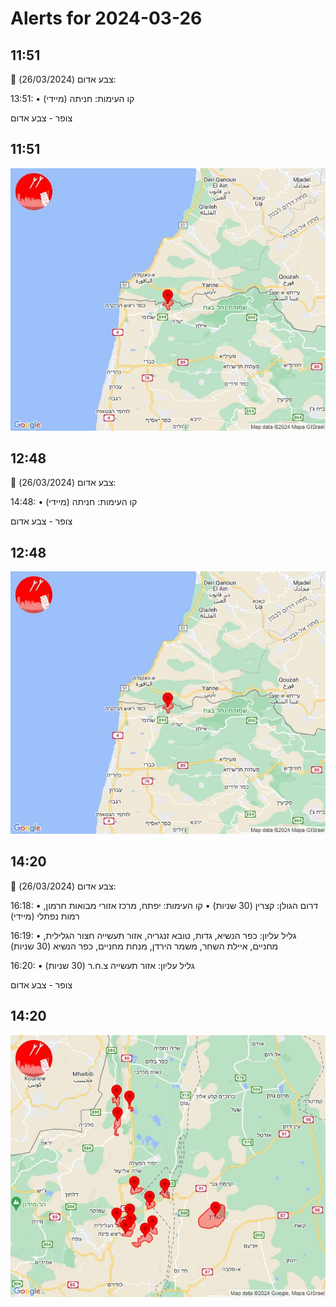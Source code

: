 # Alerts for 2024-03-26

## 11:51

🔴 צבע אדום (26/03/2024):

13:51:
• קו העימות: חניתה (מיידי)

צופר - צבע אדום

## 11:51

![Photo](images/19996.jpg)

## 12:48

🔴 צבע אדום (26/03/2024):

14:48:
• קו העימות: חניתה (מיידי)

צופר - צבע אדום

## 12:48

![Photo](images/19998.jpg)

## 14:20

🔴 צבע אדום (26/03/2024):

16:18:
• דרום הגולן: קצרין (30 שניות)
• קו העימות: יפתח, מרכז אזורי מבואות חרמון, רמות נפתלי (מיידי)

16:19:
• גליל עליון: כפר הנשיא, גדות, טובא זנגריה, אזור תעשייה חצור הגלילית, מחניים, איילת השחר, משמר הירדן, מנחת מחניים, כפר הנשיא (30 שניות)

16:20:
• גליל עליון: אזור תעשייה צ.ח.ר (30 שניות)

צופר - צבע אדום

## 14:20

![Photo](images/20014.jpg)

